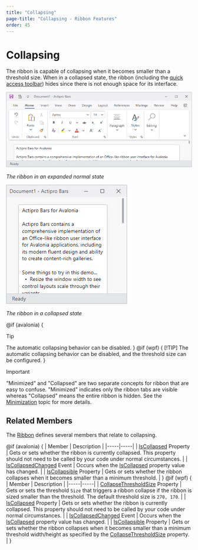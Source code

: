 ```yaml
---
title: "Collapsing"
page-title: "Collapsing - Ribbon Features"
order: 45
---
```

# Collapsing

The ribbon is capable of collapsing when it becomes smaller than a threshold size.  When in a collapsed state, the ribbon (including the [quick access toolbar](quick-access-toolbar.md)) hides since there is not enough space for its interface.

![Screenshot](../images/ribbon-expanded.png)

*The ribbon in an expanded normal state*

![Screenshot](../images/ribbon-collapsed.png)

*The ribbon in a collapsed state*

@if (avalonia) {
> [!TIP]
> The automatic collapsing behavior can be disabled.
}
@if (wpf) {
> [!TIP]
> The automatic collapsing behavior can be disabled, and the threshold size can be configured.
}

> [!IMPORTANT]
> "Minimized" and "Collapsed" are two separate concepts for ribbon that are easy to confuse. "Minimized" indicates only the ribbon tabs are visible whereas "Collapsed" means the entire ribbon is hidden.  See the [Minimization](minimization.md) topic for more details.

## Related Members

The [Ribbon](xref:@ActiproUIRoot.Controls.Bars.Ribbon) defines several members that relate to collapsing.

@if (avalonia) {
| Member | Description |
|-----|-----|
| [IsCollapsed](xref:@ActiproUIRoot.Controls.Bars.Ribbon.IsCollapsed) Property | Gets or sets whether the ribbon is currently collapsed.  This property should not need to be called by your code under normal circumstances. |
| [IsCollapsedChanged](xref:@ActiproUIRoot.Controls.Bars.Ribbon.IsCollapsedChanged) Event | Occurs when the [IsCollapsed](xref:@ActiproUIRoot.Controls.Bars.Ribbon.IsCollapsed) property value has changed. |
| [IsCollapsible](xref:@ActiproUIRoot.Controls.Bars.Ribbon.IsCollapsible) Property | Gets or sets whether the ribbon collapses when it becomes smaller than a minimum threshold. |
}
@if (wpf) {
| Member | Description |
|-----|-----|
| [CollapseThresholdSize](xref:@ActiproUIRoot.Controls.Bars.Ribbon.CollapseThresholdSize) Property | Gets or sets the threshold `Size` that triggers a ribbon collapse if the ribbon is sized smaller than the threshold.  The default threshold size is `270, 170`. |
| [IsCollapsed](xref:@ActiproUIRoot.Controls.Bars.Ribbon.IsCollapsed) Property | Gets or sets whether the ribbon is currently collapsed.  This property should not need to be called by your code under normal circumstances. |
| [IsCollapsedChanged](xref:@ActiproUIRoot.Controls.Bars.Ribbon.IsCollapsedChanged) Event | Occurs when the [IsCollapsed](xref:@ActiproUIRoot.Controls.Bars.Ribbon.IsCollapsed) property value has changed. |
| [IsCollapsible](xref:@ActiproUIRoot.Controls.Bars.Ribbon.IsCollapsible) Property | Gets or sets whether the ribbon collapses when it becomes smaller than a minimum threshold width/height as specified by the [CollapseThresholdSize](xref:@ActiproUIRoot.Controls.Bars.Ribbon.CollapseThresholdSize) property. |
}